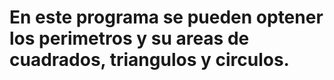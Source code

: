 # En este programa se pueden optener los perimetros y su areas de cuadrados, triangulos y circulos.
